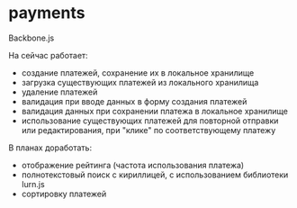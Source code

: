 # payments
Backbone.js

На сейчас работает:
 - создание платежей, сохранение их в локальное хранилище
 - загрузка существующих платежей из локального хранилища
 - удаление платежей
 - валидация при вводе данных в форму создания платежей
 - валидация данных при сохранении платежа в локальное хранилище
 - использование существующих платежей для повторной отправки или редактирования,
 при "клике" по соответствующему платежу

В планах доработать:
 - отображение рейтинга (частота использования платежа)
 - полнотекстовый поиск с кириллицей, с использованием библиотеки lurn.js
 - сортировку платежей
